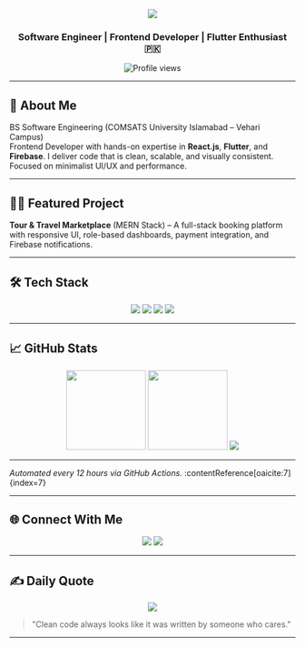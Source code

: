 <p align="center">
  <img src="https://readme-typing-svg.herokuapp.com/?lines=Hi+I%27m+Motayyab+Jabbar;Frontend+Dev+React+%7C+Flutter+|+Clean+UI%2FUX&center=true&width=600&height=50&pause=1000&color=00BFFF" />
</p>

<h3 align="center">Software Engineer | Frontend Developer | Flutter Enthusiast 🇵🇰</h3>

<p align="center">
  <img src="https://komarev.com/ghpvc/?username=motayyabb&style=flat-square&color=blue" alt="Profile views"/>
</p>

---

## 🚀 About Me  

BS Software Engineering (COMSATS University Islamabad – Vehari Campus)  
Frontend Developer with hands-on expertise in **React.js**, **Flutter**, and **Firebase**. I deliver code that is clean, scalable, and visually consistent. Focused on minimalist UI/UX and performance.

---

## 🧑‍💻 Featured Project

**Tour & Travel Marketplace** (MERN Stack) – A full-stack booking platform with responsive UI, role-based dashboards, payment integration, and Firebase notifications.

---

## 🛠 Tech Stack  

<p align="center">
  <img src="https://img.shields.io/badge/React-20232A?style=for-the-badge&logo=react&logoColor=61DAFB"/>
  <img src="https://img.shields.io/badge/Flutter-02569B?style=for-the-badge&logo=flutter&logoColor=white"/>
  <img src="https://img.shields.io/badge/Firebase-FFCA28?style=for-the-badge&logo=firebase&logoColor=black"/>
  <img src="https://img.shields.io/badge/Node.js-43853D?style=for-the-badge&logo=node.js&logoColor=white"/>
</p>

---

## 📈 GitHub Stats

<p align="center">
  <img src="https://github-readme-stats.vercel.app/api?username=motayyabb&show_icons=true&theme=vision-friendly-dark&hide_border=true" height="140"/>
  <img src="https://github-readme-streak-stats.herokuapp.com/?user=motayyabb&theme=vision-friendly-dark&hide_border=true" height="140"/>
  <img src="https://github-readme-stats.vercel.app/api/top-langs/?username=motayyabb&layout=compact&theme=vision-friendly-dark&hide_border=true" />
</p>

---



*Automated every 12 hours via GitHub Actions.* :contentReference[oaicite:7]{index=7}

---

## 🌐 Connect With Me  

<p align="center">
<a href="https://linkedin.com/in/motayyab-jabbar-77534625a"><img src="https://img.shields.io/badge/LinkedIn-0077B5?logo=linkedin&logoColor=white"/></a>
<a href="mailto:motayyab341@gmail.com"><img src="https://img.shields.io/badge/Email-D14836?logo=gmail&logoColor=white"/></a>
</p>

---

## ✍️ Daily Quote  

<p align="center">
  <img src="https://quotes-github-readme.vercel.app/api?type=horizontal&theme=radical" />
</p>

> "Clean code always looks like it was written by someone who cares."  
---

